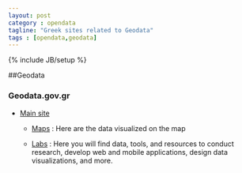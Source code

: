 ```yaml
---
layout: post
category : opendata
tagline: "Greek sites related to Geodata"
tags : [opendata,geodata]
---
```

{% include JB/setup %}

##Geodata

### Geodata.gov.gr

+ [Main site](http://geodata.gov.gr)
    - [Maps](http://geodata.gov.gr/maps/)
    : Here are the data visualized on the map

    - [Labs](http://labs.geodata.gov.gr/)
    : Here you will find data, tools, and resources to conduct research, develop web and mobile applications, design data visualizations, and more.
